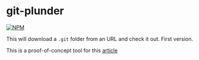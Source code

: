 git-plunder
===========

[![NPM](https://nodei.co/npm/git-plunder.svg?downloads=true&stars=true)](https://nodei.co/npm/git-plunder/)

This will download a `.git` folder from an URL and check it out. First version.

This is a proof-of-concept tool for this [article](https://blog.paradoxis.nl/git-clone-a-devil-in-disguise-2eff400e93d2)

